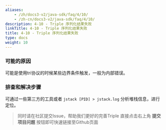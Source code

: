 ```yaml
---
aliases:
    - /zh/docs3-v2/java-sdk/faq/4/10/
    - /zh-cn/docs3-v2/java-sdk/faq/4/10/
description: 4-10 - Triple 序列化结果失败
linkTitle: 4-10 - Triple 序列化结果失败
title: 4-10 - Triple 序列化结果失败
type: docs
weight: 10
---
```







### 可能的原因

可能是使用tri协议的时候某些边界条件触发，一般为内部错误。

### 排查和解决步骤

可通过一些第三方的工具或者 `jstack [PID] > jstack.log` 分析堆栈信息，进行定位。

> 同时请在社区提交Issue，帮助我们更好的完善Triple
> 直接点击右上角 **提交项目问题** 按钮即可快速链接至Github页面
